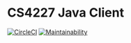 # CS4227 Java Client

[![CircleCI](https://circleci.com/gh/ShaneMckenna23/cs4227-client.svg?style=shield)](https://circleci.com/gh/ShaneMckenna23/cs4227-client)
[![Maintainability](https://api.codeclimate.com/v1/badges/c51100c664a6a30db711/maintainability)](https://codeclimate.com/github/ShaneMckenna23/cs4227-client/maintainability)
